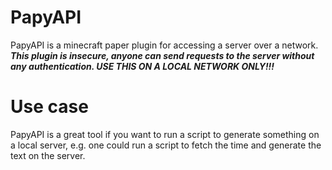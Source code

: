 # PapyAPI
PapyAPI is a minecraft paper plugin for accessing a server over a network.  
***This plugin is insecure, anyone can send requests to the server
without any authentication. USE THIS ON A LOCAL NETWORK ONLY!!!***  
# Use case
PapyAPI is a great tool if you want to run a script to generate something
on a local server, e.g. one could run a script to fetch the time and generate
the text on the server.
